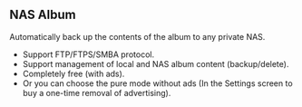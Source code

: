 ## NAS Album

Automatically back up the contents of the album to any private NAS.
- Support FTP/FTPS/SMBA protocol.
- Support management of local and NAS album content (backup/delete).
- Completely free (with ads).
- Or you can choose the pure mode without ads (In the Settings screen to buy a one-time removal of advertising).